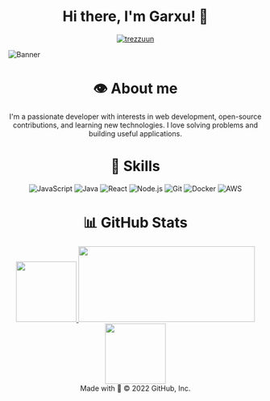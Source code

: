 <div align="center">
     <h1>Hi there, I'm Garxu! 👋</h1>
</div>

<div align="center">
    <a href="https://cuhh.netlify.app"><img src="https://count.getloli.com/@trezzuun?name=trezzuun&theme=booru-helltaker&padding=7&offset=0&align=top&scale=1&pixelated=1&darkmode=auto&num=430" alt="trezzuun" /></a>
</div>

![Banner](https://i.imgur.com/8M41kdJ.jpeg)

<div align="center">
     <h1>👁️ About me</h1>
</div>

<div align="center">
     <p1> I'm a passionate developer with interests in web development, open-source contributions, and learning new technologies. I love solving problems and building useful applications.</p1>
</div>

<div align="center">
     <h1>🚀 Skills</h1>
</div>

<div align="center">
     
![JavaScript](https://img.shields.io/badge/JavaScript-F7DF1E?logo=javascript&logoColor=black)
![Java](https://img.shields.io/badge/Java-007396?logo=java&logoColor=white)
![React](https://img.shields.io/badge/React-20232A?logo=react&logoColor=61DAFB)
![Node.js](https://img.shields.io/badge/Node.js-43853D?logo=node.js&logoColor=white)
![Git](https://img.shields.io/badge/Git-F05032?logo=git&logoColor=white)
![Docker](https://img.shields.io/badge/Docker-2496ED?logo=docker&logoColor=white)
![AWS](https://img.shields.io/badge/AWS-232F3E?logo=amazon-aws&logoColor=white)


</div>

<div align="center">
     <h1>📊 GitHub Stats</h1>
</div>

<div align="center">
<a href="https://github.com/trezzuun">
<img height="120" width="120" src="https://github-readme-stats.vercel.app/api/top-langs/?username=trezzuun&layout=compact&langs_count=7&theme=gotham"/>
<img height="150" width="350" src="https://github-readme-stats.vercel.app/api?username=trezzuun&show_icons=true&theme=gotham&include_all_commits=true&count_private=true"/>
<img height="120" width="120" src="https://github-readme-stats.vercel.app/api/top-langs/?username=trezzuun&layout=compact&langs_count=7&theme=gotham"/>
</a>
</div>

<div align="center">
     Made with 💖 © 2022 GitHub, Inc.
</div>
